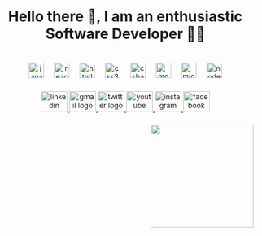 <h1 align="center">Hello there 👋, I am an enthusiastic Software Developer 🧑‍💻</h1>

###

<br clear="both">

<div align="center">
  <img src="https://cdn.jsdelivr.net/gh/devicons/devicon/icons/javascript/javascript-plain.svg" height="30" alt="javascript logo"  />
  <img width="12" />
  <img src="https://cdn.jsdelivr.net/gh/devicons/devicon/icons/react/react-original.svg" height="30" alt="react logo"  />
  <img width="12" />
  <img src="https://cdn.jsdelivr.net/gh/devicons/devicon/icons/html5/html5-plain.svg" height="30" alt="html5 logo"  />
  <img width="12" />
  <img src="https://cdn.jsdelivr.net/gh/devicons/devicon/icons/css3/css3-plain.svg" height="30" alt="css3 logo"  />
  <img width="12" />
  <img src="https://cdn.jsdelivr.net/gh/devicons/devicon/icons/csharp/csharp-plain.svg" height="30" alt="csharp logo"  />
  <img width="12" />
  <img src="https://cdn.jsdelivr.net/gh/devicons/devicon/icons/mongodb/mongodb-original.svg" height="30" alt="mongodb logo"  />
  <img width="12" />
  <img src="https://cdn.jsdelivr.net/gh/devicons/devicon/icons/microsoftsqlserver/microsoftsqlserver-plain.svg" height="30" alt="microsoftsqlserver logo"  />
  <img width="12" />
  <img src="https://cdn.jsdelivr.net/gh/devicons/devicon/icons/nodejs/nodejs-original.svg" height="30" alt="nodejs logo"  />
</div>

###

<div align="center">
  <a href="https://www.linkedin.com/in/ameyaawatade/" target="_blank">
    <img src="https://raw.githubusercontent.com/maurodesouza/profile-readme-generator/master/src/assets/icons/social/linkedin/default.svg" width="52" height="40" alt="linkedin logo"  />
  </a>
  <a href="awatadeameya68@gmail.com" target="_blank">
    <img src="https://raw.githubusercontent.com/maurodesouza/profile-readme-generator/master/src/assets/icons/social/gmail/default.svg" width="52" height="40" alt="gmail logo"  />
  </a>
  <a href="https://twitter.com/AmeyaAwatade" target="_blank">
    <img src="https://raw.githubusercontent.com/maurodesouza/profile-readme-generator/master/src/assets/icons/social/twitter/default.svg" width="52" height="40" alt="twitter logo"  />
  </a>
  <a href="https://www.youtube.com/@ameyaawatade" target="_blank">
    <img src="https://raw.githubusercontent.com/maurodesouza/profile-readme-generator/master/src/assets/icons/social/youtube/default.svg" width="52" height="40" alt="youtube logo"  />
  </a>
  <a href="https://www.instagram.com/ameyaawatade/" target="_blank">
    <img src="https://raw.githubusercontent.com/maurodesouza/profile-readme-generator/master/src/assets/icons/social/instagram/default.svg" width="52" height="40" alt="instagram logo"  />
  </a>
  <a href="https://www.facebook.com/ameya.awatade" target="_blank">
    <img src="https://raw.githubusercontent.com/maurodesouza/profile-readme-generator/master/src/assets/icons/social/facebook/default.svg" width="52" height="40" alt="facebook logo"  />
  </a>
</div>

###

<img align="right" height="202" src="https://lh3.googleusercontent.com/pw/AP1GczOkl7O-y_ZLJBax5cHV1T-XXRECJlvqcQt5vkFdq8DJ70o8TxoqXrx7voO8E6XUodniyJOUtFAoZDhTaZngGRJ2TSa2vTMbIa7sRuLezisuxCwunt5-DgnqjvKj1-xPPD1pxoA4cufIA2tiG_M9tZPSJZWryerwTZiZSzfwLPYJ2jt-rtmG7FjHNwOXGRU64uIq2uv-ZSJsA4SkQXaQTYnuhNBc02sJQ-gy-WhpfJI52rMFtrtG05Zomjztp0oLntGdcgsmC61U47iHtDN7xb-glEPZIydVu2wNeT0ak4zgM2n87RhnRznlYX_OaIoJT6vMMEVmIhkeC18NvPRQkITqbxa_Iz2-k7oYwg42D83WHU_dkok7ct7rt-UjZSNf9FrkK0VW_havqWNoZU-cpxsuyVc0BDCUSDgnnjve8bU9tFBT0PbC7_k-HbCf8Jir53oMQS03x63Xl9ySfZ6BmGQOTEcAR5TYbkv344T40OXXoZEmGY4ZBcEnBFxceU1BylmFgDB0wCQfl_dUo3Rxthuxs6GtMVE6PrlKgfgZuK5f9A4sCe8QR9fDEetHrbhIoOWYeXPyjLjAjLTHPRkad2BY6EVnZIKAmGEa988ZDCrJwOFZHPOicrZUKhKgF1IXkzZOkIA2y1YMvjgHUcRr4NSS2UHW6KzUk7wTDHtRtq3RWgh8yw6UdJ0AatPS8e0qp_ULT9Qf3COwo7XtQCFwtah7NUY5U9xTXck53f3U7EgAf4PQmTyfPpAy9ZcaFrNKUgjRzX592HpeF0zTuhcQlH7rGO-XaGkm_t_q1Fy1RRG7h3e5iVnahT9uijy8N0kiBAjHqha5Rlp5Aw6Z9mXii-Gdo-LvPhy2bb-6kGvznM78G5vru3JleHyi9OQ4TL8U_-_QjJxvDItYqm1-_khNOo1hnA=w1072-h1428-s-no-gm?authuser=0"  />

###
